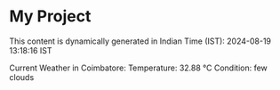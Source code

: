 # My Project

This content is dynamically generated in Indian Time (IST): 2024-08-19 13:18:16 IST


Current Weather in Coimbatore:
Temperature: 32.88 °C
Condition: few clouds
